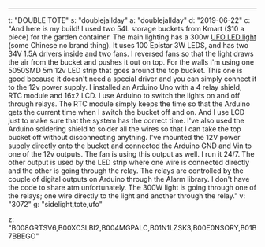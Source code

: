 ---
t: "DOUBLE TOTE"
s: "doublejallday"
a: "doublejallday"
d: "2019-06-22"
c: "And here is my build! I used two 54L storage buckets from Kmart ($10 a piece) for the garden container. The main lighting has a 300w <a href='https://amzn.to/36NO5zr'>UFO LED light</a> (some Chinese no brand thing). It uses 100 Epistar 3W LEDS, and has two 34V 1.5A drivers inside and two fans. I reversed fans so that the light draws the air from the bucket and pushes it out on top. For the walls I'm using one 5050SMD 5m 12v LED strip that goes around the top bucket. This one is good because it doesn't need a special driver and you can simply connect it to the 12v power supply.
  I installed an Arduino Uno with a 4 relay shield, RTC module and 16x2 LCD. I use Arduino to switch the lights on and off through relays. The RTC module simply keeps the time so that the Arduino gets the current time when I switch the bucket off and on. And I use LCD just to make sure that the system has the correct time. I've also used the Arduino soldering shield to solder all the wires so that I can take the top bucket off without disconnecting anything.
  I've mounted the 12V power supply directly onto the bucket and connected the Arduino GND and Vin to one of the 12v outputs. The fan is using this output as well. I run it 24/7. The other output is used by the LED strip where one wire is connected directly and the other is going through the relay. The relays are controlled by the couple of digital outputs on Arduino through the Alarm library. I don't have the code to share atm unfortunately. The 300W light is going through one of the relays; one wire directly to the light and another through the relay."
v: "3072"
g: "sidelight,tote,ufo"

z: "B008GRTSV6,B00XC3LBI2,B004MGPALC,B01N1LZSK3,B00E0NSORY,B01B7BBEGO"
